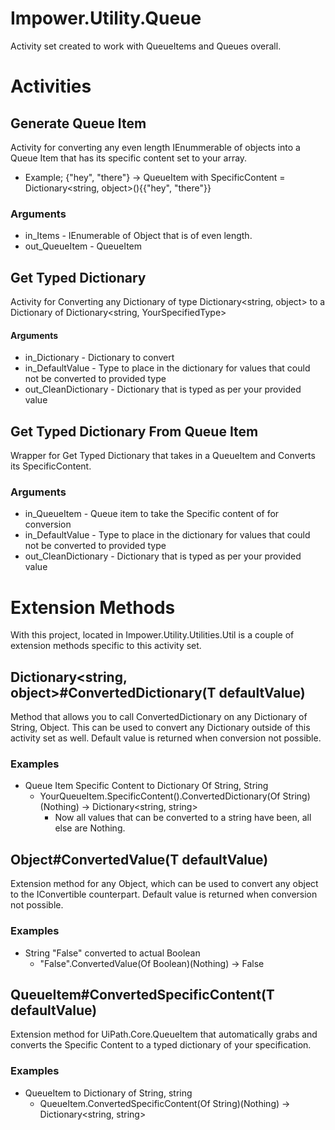 # Impower.Utility.Queue

Activity set created to work with QueueItems and Queues overall.

# Activities
## Generate Queue Item
Activity for converting any even length IEnummerable of objects into a Queue Item that has its specific content set to your array.
* Example; {"hey", "there"} -> QueueItem with SpecificContent = Dictionary<string, object>(){{"hey", "there"}}

### Arguments
* in_Items - IEnumerable of Object that is of even length.
* out_QueueItem - QueueItem

## Get Typed Dictionary
Activity for Converting any Dictionary of type Dictionary<string, object> to a Dictionary of Dictionary<string, YourSpecifiedType>
#### Arguments
* in_Dictionary - Dictionary to convert
* in_DefaultValue - Type to place in the dictionary for values that could not be converted to provided type
* out_CleanDictionary - Dictionary that is typed as per your provided value

## Get Typed Dictionary From Queue Item
Wrapper for Get Typed Dictionary that takes in a QueueItem and Converts its SpecificContent.
### Arguments
* in_QueueItem - Queue item to take the Specific content of for conversion  
* in_DefaultValue - Type to place in the dictionary for values that could not be converted to provided type
* out_CleanDictionary - Dictionary that is typed as per your provided value


# Extension Methods
With this project, located in Impower.Utility.Utilities.Util is a couple of extension methods specific to this activity set.
## Dictionary<string, object>#ConvertedDictionary<T>(T defaultValue)
Method that allows you to call ConvertedDictionary on any Dictionary of String, Object. This can be used to convert any Dictionary outside of this activity set as well. Default value is returned when conversion not possible.
### Examples
* Queue Item Specific Content to Dictionary Of String, String
    * YourQueueItem.SpecificContent().ConvertedDictionary(Of String)(Nothing) -> Dictionary<string, string>
        * Now all values that can be converted to a string have been, all else are Nothing.

## Object#ConvertedValue<T>(T defaultValue)
Extension method for any Object, which can be used to convert any object to the IConvertible counterpart. Default value is returned when conversion not possible.
### Examples
* String "False" converted to actual Boolean
    * "False".ConvertedValue(Of Boolean)(Nothing) -> False

## QueueItem#ConvertedSpecificContent<T>(T defaultValue)
Extension method for UiPath.Core.QueueItem that automatically grabs and converts the Specific Content to a typed dictionary of your specification.
### Examples
* QueueItem to Dictionary of String, string
    * QueueItem.ConvertedSpecificContent(Of String)(Nothing) -> Dictionary<string, string>
